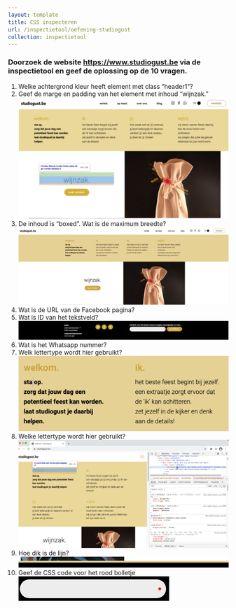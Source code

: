 ```yaml
---
layout: template
title: CSS inspecteren
url: /inspectietool/oefening-studiogust
collection: inspectietool
---
```

<div class="highlight">
<h3>Doorzoek de website <a target="_blank" href="https://www.studiogust.be">https://www.studiogust.be</a> via de inspectietool en geef de oplossing op de 10 vragen.</h3>
</div>
<ol>
<li>Welke achtergrond kleur heeft element met class “header1”?
</li>
<li>Geef de marge en padding van het element met inhoud “wijnzak.”
<img src="images/oefening_inspectietool_2.png" />
</li>
<li>De inhoud is “boxed”. Wat is de maximum breedte?
<img src="images/oefening_inspectietool_3.png" />
</li>
<li>Wat is de URL van de Facebook pagina?</li>
<li>Wat is ID van het tekstveld?
<img src="images/oefening_inspectietool_5.png" />
</li>
<li>Wat is het Whatsapp nummer?</li>
<li>Welk lettertype wordt hier gebruikt?
<img src="images/oefening_inspectietool_7.png" />
</li>
<li>Welke lettertype wordt hier gebruikt?
<img src="images/oefening_inspectietool_8.png?v=1" />
</li>
<li>Hoe dik is de lijn?
<img src="images/oefening_inspectietool_9.png" />
</li>
<li>Geef de CSS code voor het rood bolletje
<img src="images/oefening_inspectietool_10.png" />
</li>
</ol>
